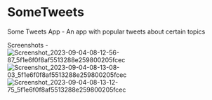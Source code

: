 # SomeTweets
Some Tweets App - An app with popular tweets about certain topics

Screenshots - 
![Screenshot_2023-09-04-08-12-56-87_5f1e6f0f8af5513288e259800205fcec](https://github.com/PriyogopalSingha/SomeTweets/assets/79001314/6190f9c3-642d-442d-8d63-1d358cf3c1a5)   ![Screenshot_2023-09-04-08-13-08-03_5f1e6f0f8af5513288e259800205fcec](https://github.com/PriyogopalSingha/SomeTweets/assets/79001314/4768958a-696c-453c-ba2f-9dc32ff8170e)  ![Screenshot_2023-09-04-08-13-12-75_5f1e6f0f8af5513288e259800205fcec](https://github.com/PriyogopalSingha/SomeTweets/assets/79001314/4853543a-db32-48d5-9a8e-224407e7594d)
